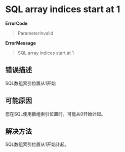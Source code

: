 # SQL array indices start at 1
**ErrorCode**
> ParameterInvalid

**ErrorMessage**
> SQL array indices start at 1

## 错误描述
SQL数组索引位置从1开始

## 可能原因
您在SQL使用数组索引位置时，可能从0开始计起。

## 解决方法
SQL数组索引位置从1开始计起。